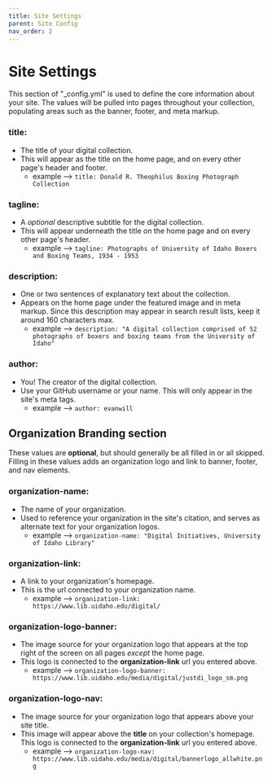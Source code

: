 ```yaml
---
title: Site Settings
parent: Site Config
nav_order: 2
---
```


# Site Settings

This section of "_config.yml" is used to define the core information about your site. 
The values will be pulled into pages throughout your collection, populating areas such as the banner, footer, and meta markup.

### title: 

- The title of your digital collection. 
- This will appear as the title on the home page, and on every other page's header and footer. 
	- example --> `title: Donald R. Theophilus Boxing Photograph Collection`

### tagline: 

- A *optional* descriptive subtitle for the digital collection.
- This will appear underneath the title on the home page and on every other page's header.
	- example --> `tagline: Photographs of University of Idaho Boxers and Boxing Teams, 1934 - 1953`

### description:

- One or two sentences of explanatory text about the collection.
- Appears on the home page under the featured image and in meta markup. Since this description may appear in search result lists, keep it around 160 characters max.
	-  example --> `description: "A digital collection comprised of 52 photographs of boxers and boxing teams from the University of Idaho"`

### author: 

- You! The creator of the digital collection.
- Use your GitHub username or your name. This will only appear in the site's meta tags.
	- example --> `author: evanwill`

## Organization Branding section 

These values are **optional**, but should generally be all filled in or all skipped. 
Filling in these values adds an organization logo and link to banner, footer, and nav elements.

### organization-name: 

- The name of your organization.
- Used to reference your organization in the site's citation, and serves as alternate text for your organization logos.
	- example --> `organization-name: "Digital Initiatives, University of Idaho Library"`

### organization-link: 

- A link to your organization's homepage.
- This is the url connected to your organization name.
	- example --> `organization-link: https://www.lib.uidaho.edu/digital/`

### organization-logo-banner: 

- The image source for your organization logo that appears at the top right of the screen on all pages *except* the home page. 
- This logo is connected to the **organization-link** url you entered above.
	- example --> `organization-logo-banner: https://www.lib.uidaho.edu/media/digital/justdi_logo_sm.png`

### organization-logo-nav: 

- The image source for your organization logo that appears above your site title. 
- This image will appear above the **title** on your collection's homepage. This logo is connected to the **organization-link** url you entered above.
	- example --> `organization-logo-nav: https://www.lib.uidaho.edu/media/digital/bannerlogo_allwhite.png`
